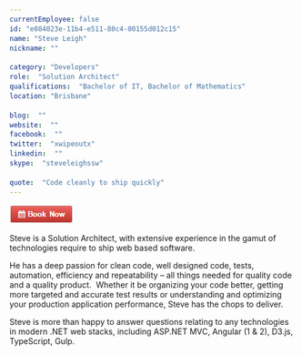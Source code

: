 ```yaml
---
currentEmployee: false
id: "e084023e-11b4-e511-80c4-00155d012c15"
name: "Steve Leigh"
nickname: ""

category: "Developers"
role:  "Solution Architect"
qualifications:  "Bachelor of IT, Bachelor of Mathematics"
location: "Brisbane"

blog:  ""
website:  ""
facebook:  ""
twitter:  "xwipeoutx"
linkedin:  ""
skype:  "steveleighssw"

quote:  "Code cleanly to ship quickly"
---
```


[![BookNow.png](./Images/Bio/BookNow.png)](http://veethere.com/With/SteveLeigh) 
  

Steve is a Solution Architect, with extensive experience in the gamut of technologies require to ship web based software.

   He has a deep passion for clean code, well designed code, tests, automation, efficiency and repeatability – all things needed for quality code and a quality product.  Whether it be organizing your code better, getting more targeted and accurate test results or understanding and optimizing your production application performance, Steve has the chops to deliver.  

   Steve is more than happy to answer questions relating to any technologies in modern .NET web stacks, including ASP.NET MVC, Angular (1 & 2), D3.js, TypeScript, Gulp.